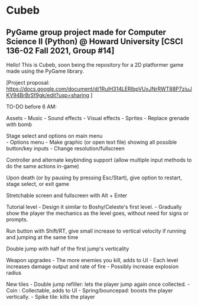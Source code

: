 # Cubeb
## PyGame group project made for Computer Science II (Python) @ Howard University [CSCI 136-02 Fall 2021, Group #14]

Hello! This is Cubeb, soon being the repository for a 2D platformer game made using the PyGame library.

[Project proposal: https://docs.google.com/document/d/1RulH314LERlbpVUxJNrRWT88P7ziuJKV94BrBrSf9gk/edit?usp=sharing ]

TO-DO before 6 AM:

Assets
    - Music
	- Sound effects
	- Visual effects
	- Sprites
		- Replace grenade with bomb

Stage select and options on main menu	
	- Options menu
		- Make graphic (or open text file) showing all possible button/key inputs
		- Change resolution/fullscreen

Controller and alternate keybinding support (allow multiple input methods to do the same actions in-game)

Upon death (or by pausing by pressing Esc/Start), give option to restart, stage select, or exit game

Stretchable screen and fullscreen with Alt + Enter

Tutorial level
	- Design it similar to Boshy/Celeste's first level. 
	- Gradually show the player the mechanics as the level goes, without need for signs or prompts.

Run button with Shift/RT, give small increase to vertical velocity if running and jumping at the same time

Double jump with half of the first jump's verticality

Weapon upgrades
	- The more enemies you kill, adds to UI
	- Each level increases damage output and rate of fire
	- Possibly increase explosion radius

New tiles
	- Double jump refiller: lets the player jump again once collected.
	- Coin : Collectable, adds to UI
	- Spring/bouncepad: boosts the player vertically.
	- Spike tile: kills the player